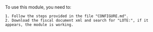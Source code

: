 To use this module, you need to:

    1. Follow the steps provided in the file "CONFIGURE.md".
    2. Download the fiscal document xml and search for "LOTE:", if it appears, the module is working.
